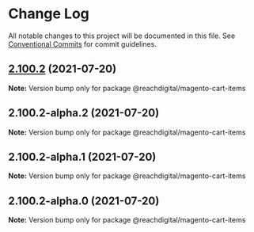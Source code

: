 # Change Log

All notable changes to this project will be documented in this file.
See [Conventional Commits](https://conventionalcommits.org) for commit guidelines.

## [2.100.2](https://github.com/ho-nl/m2-pwa/compare/@reachdigital/magento-cart-items@2.100.2-alpha.2...@reachdigital/magento-cart-items@2.100.2) (2021-07-20)

**Note:** Version bump only for package @reachdigital/magento-cart-items





## 2.100.2-alpha.2 (2021-07-20)

**Note:** Version bump only for package @reachdigital/magento-cart-items





## 2.100.2-alpha.1 (2021-07-20)

**Note:** Version bump only for package @reachdigital/magento-cart-items





## 2.100.2-alpha.0 (2021-07-20)

**Note:** Version bump only for package @reachdigital/magento-cart-items
